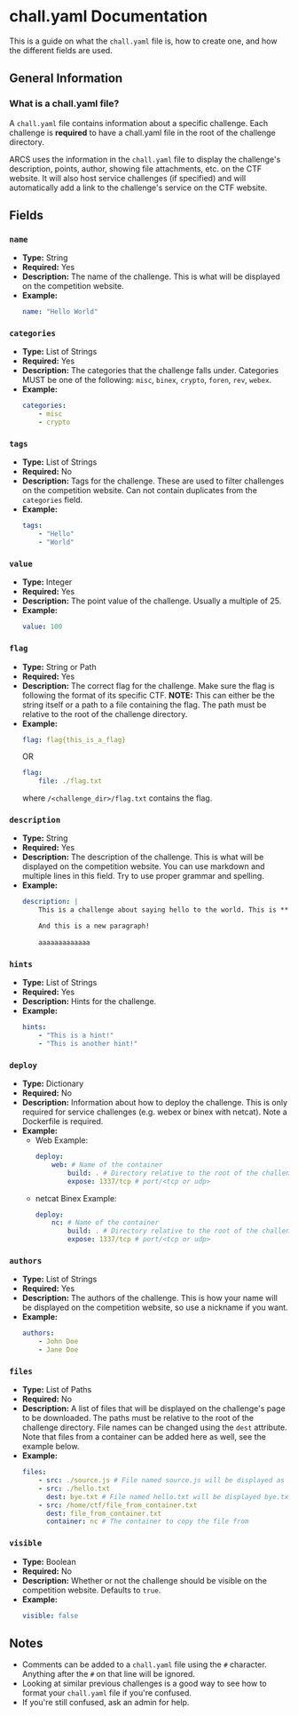 # chall.yaml Documentation

This is a guide on what the `chall.yaml` file is, how to create one, and how the different fields are used.

## General Information

### What is a chall.yaml file?

A `chall.yaml` file contains information about a specific challenge. Each challenge is **required** to have a chall.yaml file in the root of the challenge directory.

ARCS uses the information in the `chall.yaml` file to display the challenge's description, points, author, showing file attachments, etc. on the CTF website. It will also host service challenges (if specified) and will automatically add a link to the challenge's service on the CTF website.

## Fields

### `name`

- **Type:** String
- **Required:** Yes
- **Description:** The name of the challenge. This is what will be displayed on the competition website.
- **Example:**
    ```yaml
    name: "Hello World"
    ```


### `categories`

- **Type:** List of Strings
- **Required:** Yes
- **Description:** The categories that the challenge falls under. Categories MUST be one of the following: `misc`, `binex`, `crypto`, `foren`, `rev`, `webex`.
- **Example:** 
    ```yaml
    categories:
        - misc
        - crypto
    ```

### `tags`
- **Type:** List of Strings
- **Required:** No
- **Description:** Tags for the challenge. These are used to filter challenges on the competition website. Can not contain duplicates from the `categories` field.
- **Example:**
    ```yaml
    tags:
        - "Hello"
        - "World"
    ```

### `value`
- **Type:** Integer
- **Required:** Yes
- **Description:** The point value of the challenge. Usually a multiple of 25.
- **Example:**
    ```yaml
    value: 100
    ```

### `flag`
- **Type:** String or Path
- **Required:** Yes
- **Description:** The correct flag for the challenge. Make sure the flag is following the format of its specific CTF. **NOTE:** This can either be the string itself or a path to a file containing the flag. The path must be relative to the root of the challenge directory.
- **Example:**
    ```yaml
    flag: flag{this_is_a_flag}
    ```
    OR
    ```yaml
    flag:
        file: ./flag.txt
    ```
    where `/<challenge_dir>/flag.txt` contains the flag.

### `description`
- **Type:** String
- **Required:** Yes
- **Description:** The description of the challenge. This is what will be displayed on the competition website. You can use markdown and multiple lines in this field. Try to use proper grammar and spelling.
- **Example:**
    ```yaml
    description: |
        This is a challenge about saying hello to the world. This is **very** important, because I put it in bold.

        And this is a new paragraph!
        
        aaaaaaaaaaaaa  
    ```

### `hints`
- **Type:** List of Strings
- **Required:** Yes
- **Description:** Hints for the challenge.
- **Example:**
    ```yaml
    hints:
        - "This is a hint!"
        - "This is another hint!"
    ```

### `deploy`
- **Type:** Dictionary
- **Required:** No
- **Description:** Information about how to deploy the challenge. This is only required for service challenges (e.g. webex or binex with netcat). Note a Dockerfile is required.
- **Example:**
    - Web Example:
        ```yaml
        deploy:
            web: # Name of the container
                build: . # Directory relative to the root of the challenge directory that contains the Dockerfile.
                expose: 1337/tcp # port/<tcp or udp>
        ```
    - netcat Binex Example:
        ```yaml
        deploy:
            nc: # Name of the container
                build: . # Directory relative to the root of the challenge directory that contains the Dockerfile.
                expose: 1337/tcp # port/<tcp or udp>
        ```

### `authors`
- **Type:** List of Strings
- **Required:** Yes
- **Description:** The authors of the challenge. This is how your name will be displayed on the competition website, so use a nickname if you want.
- **Example:**
    ```yaml
    authors:
        - John Doe
        - Jane Doe
    ```

### `files`
- **Type:** List of Paths
- **Required:** No
- **Description:** A list of files that will be displayed on the challenge's page to be downloaded. The paths must be relative to the root of the challenge directory. File names can be changed using the `dest` attribute. Note that files from a container can be added here as well, see the example below.
- **Example:**
    ```yaml
    files:
        - src: ./source.js # File named source.js will be displayed as source.js
        - src: ./hello.txt
          dest: bye.txt # File named hello.txt will be displayed bye.txt
        - src: /home/ctf/file_from_container.txt
          dest: file_from_container.txt
          container: nc # The container to copy the file from
    ```

### `visible`
- **Type:** Boolean
- **Required:** No
- **Description:** Whether or not the challenge should be visible on the competition website. Defaults to `true`.
- **Example:**
    ```yaml
    visible: false
    ```

## Notes
- Comments can be added to a `chall.yaml` file using the `#` character. Anything after the `#` on that line will be ignored.
- Looking at similar previous challenges is a good way to see how to format your `chall.yaml` file if you're confused.
- If you're still confused, ask an admin for help.
